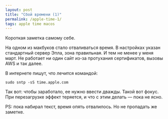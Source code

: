 ```yaml
---
layout: post
title: "Сбой времени (1)"
permalink: /apple-time-1/
tags: apple time macos
---
```


Короткая заметка самому себе.

На одном из макбуков стало отваливаться время. В настройках указан стандартный
сервер Эпла, зона правильная. И тем не менее у меня март. Не работает ни один
сайт из-за протухания сертификатов, вызовы AWS и так далее.

В интернете пишут, что лечится командой:

```
sudo sntp -sS time.apple.com
```

Так вот: чтобы заработало, ее нужно ввести дважды. Такой вот фокус. При
перезагрузке эффект теряется, и что с этим делать — пока не ясно.

PS: пока набирал текст, время опять отвалилось. Но не пропадать же заметке.
